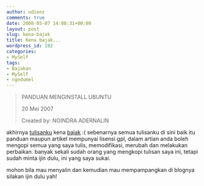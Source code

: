 ```yaml
---
author: udienz
comments: true
date: 2008-05-07 14:08:31+00:00
layout: post
slug: kena-bajak
title: Kena bajak...
wordpress_id: 182
categories:
- MySelf
tags:
- Bajakan
- MySelf
- ngedumel
---
```


<blockquote>PANDUAN MENGINSTALL UBUNTU

20 Mei 2007

Created by: NOINDRA ADERNALIN</blockquote>



akhirnya [tulisanku](http://udienz.wordpress.com/2007/05/20/panduan-menginstall-ubuntu/) kena [bajak](http://indratea.wordpress.com/2008/05/05/5/) :( sebenarnya semua tulisanku di sini baik itu panduan maupun artikel mempunyai lisensi gpl, dalam artian anda boleh mengopi semua yang saya tulis, memodifikasi, merubah dan melakukan perbaikan. banyak sekali sudah orang yang mengkopi tulisan saya ini, tetapi sudah minta ijin dulu, ini yang saya sukai.

mohon bila mau menyalin dan kemudian mau mempampangkan di blognya silakan ijin dulu yah!
